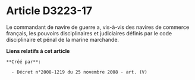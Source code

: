 # Article D3223-17

Le commandant de navire de guerre a, vis-à-vis des navires de commerce français, les pouvoirs disciplinaires et judiciaires
définis par le code disciplinaire et pénal de la marine marchande.

**Liens relatifs à cet article**

	**Créé par**:

	  - Décret n°2008-1219 du 25 novembre 2008 - art. (V)
